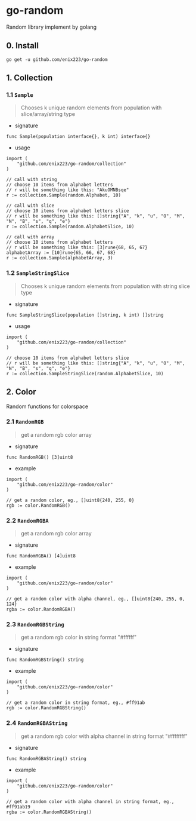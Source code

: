 # go-random

Random library implement by golang

## 0. Install

```
go get -u github.com/enix223/go-random
```

## 1. Collection

### 1.1 `Sample`
> Chooses k unique random elements from population with slice/array/string type

* signature

```golang
func Sample(population interface{}, k int) interface{}
```

* usage

```golang
import (
    "github.com/enix223/go-random/collection"
)

// call with string
// choose 10 items from alphabet letters
// r will be something like this: "AkuOMNBsqe"
r := collection.Sample(random.Alphabet, 10)

// call with slice
// choose 10 items from alphabet letters slice
// r will be something like this: []string{"A", "k", "u", "O", "M", "N", "B", "s", "q", "e"}
r := collection.Sample(random.AlphabetSlice, 10)

// call with array
// choose 10 items from alphabet letters
// r will be something like this: [3]rune{68, 65, 67}
alphabetArray := [10]rune{65, 66, 67, 68}
r := collection.Sample(alphabetArray, 3)
```

### 1.2 `SampleStringSlice`
> Chooses k unique random elements from population with string slice type

* signature

```golang
func SampleStringSlice(population []string, k int) []string
```

* usage

```golang
import (
    "github.com/enix223/go-random/collection"
)

// choose 10 items from alphabet letters slice
// r will be something like this: []string{"A", "k", "u", "O", "M", "N", "B", "s", "q", "e"}
r := collection.SampleStringSlice(random.AlphabetSlice, 10)
```

## 2. Color

Random functions for colorspace

### 2.1 `RandomRGB`
> get a random rgb color array

* signature

```golang
func RandomRGB() [3]uint8
```

* example

```golang
import (
    "github.com/enix223/go-random/color"
)

// get a random color, eg., []uint8{240, 255, 0}
rgb := color.RandomRGB()
```

### 2.2 `RandomRGBA`
> get a random rgb color array

* signature

```golang
func RandomRGBA() [4]uint8
```

* example

```golang
import (
    "github.com/enix223/go-random/color"
)

// get a random color with alpha channel, eg., []uint8{240, 255, 0, 124}
rgba := color.RandomRGBA()
```

### 2.3 `RandomRGBString`
> get a random rgb color in string format "#ffffff"

* signature

```golang
func RandomRGBString() string
```

* example

```golang
import (
    "github.com/enix223/go-random/color"
)

// get a random color in string format, eg., #ff91ab
rgb := color.RandomRGBString()
```

### 2.4 `RandomRGBAString`
> get a random rgb color with alpha channel in string format "#ffffffff"

* signature

```golang
func RandomRGBAString() string
```

* example

```golang
import (
    "github.com/enix223/go-random/color"
)

// get a random color with alpha channel in string format, eg., #ff91ab19
rgba := color.RandomRGBAString()
```
